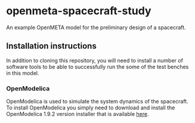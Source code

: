 # openmeta-spacecraft-study
An example OpenMETA model for the preliminary design of a spacecraft.

## Installation instructions

In addition to cloning this repository, you will need to install a number of software tools to be able to successfully run the some of the test benches in this model.

### OpenModelica

OpenModelica is used to simulate the system dynamics of the spacecraft. To install OpenModelica you simply need to download and install the OpenModelica 1.9.2 version installer that is available [here](https://build.openmodelica.org/omc/builds/windows/releases/1.9/2/).